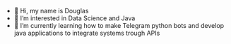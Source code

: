 - 👋 Hi, my name is Douglas
- 👀 I’m interested in Data Science and Java
- 🌱 I’m currently learning how to make Telegram python bots and develop java applications to integrate systems trough APIs
